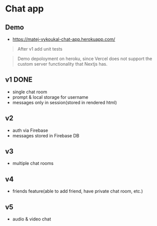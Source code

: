 # Chat app

## Demo

- https://matej-vykoukal-chat-app.herokuapp.com/

> After v1 add unit tests

> Demo depoloyment on heroku, since Vercel does not support the custom server functionality that Nextjs has.

## v1 **DONE**

- single chat room
- prompt & local storage for username
- messages only in session(stored in rendered html)

## v2

- auth via Firebase
- messages stored in Firebase DB

## v3

- multiple chat rooms

## v4

- friends feature(able to add friend, have private chat room, etc.)

## v5

- audio & video chat
